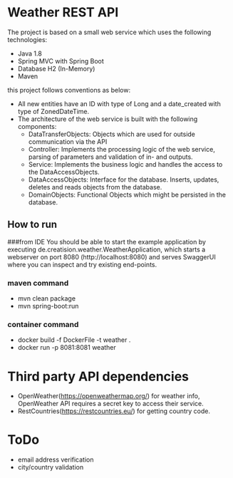# Weather REST API

The project is based on a small web service which uses the following technologies:

* Java 1.8
* Spring MVC with Spring Boot
* Database H2 (In-Memory)
* Maven

this project follows conventions as below:

 * All new entities have an ID with type of Long and a date_created with type of ZonedDateTime.
 * The architecture of the web service is built with the following components:
   * DataTransferObjects: Objects which are used for outside communication via the API
   * Controller: Implements the processing logic of the web service, parsing of parameters and validation of in- and outputs.
   * Service: Implements the business logic and handles the access to the DataAccessObjects.
   * DataAccessObjects: Interface for the database. Inserts, updates, deletes and reads objects from the database.
   * DomainObjects: Functional Objects which might be persisted in the database.

## How to run
###from IDE
You should be able to start the example application by executing de.creatision.weather.WeatherApplication, which starts a webserver on port 8080 (http://localhost:8080) and serves SwaggerUI where you can inspect and try existing end-points.

### maven command 
- mvn clean package
- mvn spring-boot:run

### container command
- docker build -f DockerFile -t weather .
- docker run -p 8081:8081 weather

# Third party API dependencies
 - OpenWeather(https://openweathermap.org/) for weather info, OpenWeather API requires a secret key to access their service.
 - RestCountries(https://restcountries.eu/) for getting country code.

# ToDo
 - email address verification
 - city/country validation

 
 
